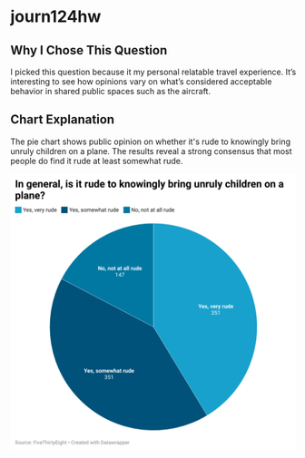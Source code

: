# journ124hw


## Why I Chose This Question

I picked this question because it my personal relatable travel experience. It’s interesting to see how opinions vary on what’s considered acceptable behavior in shared public spaces such as the aircraft.

## Chart Explanation

The pie chart shows public opinion on whether it's rude to knowingly bring unruly children on a plane. The results reveal a strong consensus that most people do find it rude at least somewhat rude.

![Pie chart: Is it rude to bring unruly children on a plane?](WechatIMG1509.jpg)


